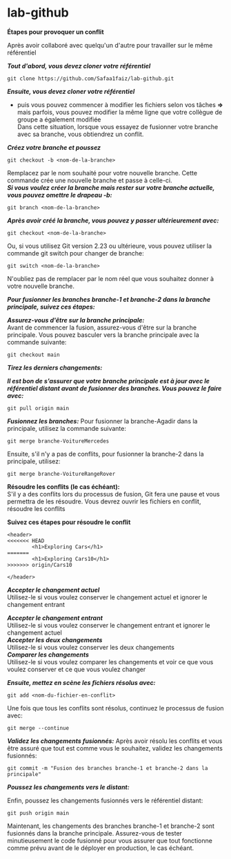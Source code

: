 # lab-github <br>

**Étapes pour provoquer un conflit** <br>

Après avoir collaboré avec quelqu'un d'autre pour travailler sur le même référentiel

***Tout d'abord, vous devez cloner votre référentiel*** <br>

```
git clone https://github.com/Safaa1faiz/lab-github.git
```
***Ensuite, vous devez cloner votre référentiel*** <br>

- puis vous pouvez commencer à modifier les fichiers selon vos tâches
**=>** mais parfois, vous pouvez modifier la même ligne que votre collègue de groupe a également modifiée <br>
Dans cette situation, lorsque vous essayez de fusionner votre branche avec sa branche, vous obtiendrez un conflit.

***Créez votre branche et poussez***
```
git checkout -b <nom-de-la-branche>
```
Remplacez <nom-de-la-branche> par le nom souhaité pour votre nouvelle branche. Cette commande crée une nouvelle branche et passe à celle-ci.<br> 
***Si vous voulez créer la branche mais rester sur votre branche actuelle, vous pouvez omettre le drapeau -b:***

```
git branch <nom-de-la-branche>
```
***Après avoir créé la branche, vous pouvez y passer ultérieurement avec:***

```
git checkout <nom-de-la-branche>
```
Ou, si vous utilisez Git version 2.23 ou ultérieure, vous pouvez utiliser la commande git switch pour changer de branche:

```
git switch <nom-de-la-branche>
```

N'oubliez pas de remplacer <nom-de-la-branche> par le nom réel que vous souhaitez donner à votre nouvelle branche.

***Pour fusionner les branches branche-1 et branche-2 dans la branche principale, suivez ces étapes:***<br>

***Assurez-vous d'être sur la branche principale:***<br>
Avant de commencer la fusion, assurez-vous d'être sur la branche principale. Vous pouvez basculer vers la branche principale avec la commande suivante:

```
git checkout main
```

***Tirez les derniers changements:***<br>

***Il est bon de s'assurer que votre branche principale est à jour avec le référentiel distant avant de fusionner des branches. Vous pouvez le faire avec:***

```
git pull origin main
```
***Fusionnez les branches:***
Pour fusionner la branche-Agadir dans la principale, utilisez la commande suivante:

```
git merge branche-VoitureMercedes
```

Ensuite, s'il n'y a pas de conflits, pour fusionner la branche-2 dans la principale, utilisez:

```
git merge branche-VoitureRangeRover
```
**Résoudre les conflits (le cas échéant):**<br>
S'il y a des conflits lors du processus de fusion, Git fera une pause et vous permettra de les résoudre. Vous devrez ouvrir les fichiers en conflit, résoudre les conflits

**Suivez ces étapes pour résoudre le conflit** <br>

```
<header>
<<<<<<< HEAD
        <h1>Exploring Cars</h1>
=======
        <h1>Exploring Cars10</h1>
>>>>>>> origin/Cars10

</header>

```
***Accepter le changement actuel***<br>
Utilisez-le si vous voulez conserver le changement actuel et ignorer le changement entrant<br>

***Accepter le changement entrant***<br>
Utilisez-le si vous voulez conserver le changement entrant et ignorer le changement actuel<br>
***Accepter les deux changements***<br>
Utilisez-le si vous voulez conserver les deux changements<br>
***Comparer les changements***<br>
Utilisez-le si vous voulez comparer les changements et voir ce que vous voulez conserver et ce que vous voulez changer<br>


***Ensuite, mettez en scène les fichiers résolus avec:***<br>

```
git add <nom-du-fichier-en-conflit>
```
Une fois que tous les conflits sont résolus, continuez le processus de fusion avec:

```
git merge --continue
```
***Validez les changements fusionnés:***
Après avoir résolu les conflits et vous être assuré que tout est comme vous le souhaitez, validez les changements fusionnés:

```
git commit -m "Fusion des branches branche-1 et branche-2 dans la principale"
```
***Poussez les changements vers le distant:***

Enfin, poussez les changements fusionnés vers le référentiel distant:

```
git push origin main
```
Maintenant, les changements des branches branche-1 et branche-2 sont fusionnés dans la branche principale. Assurez-vous de tester minutieusement le code fusionné pour vous assurer que tout fonctionne comme prévu avant de le déployer en production, le cas échéant.